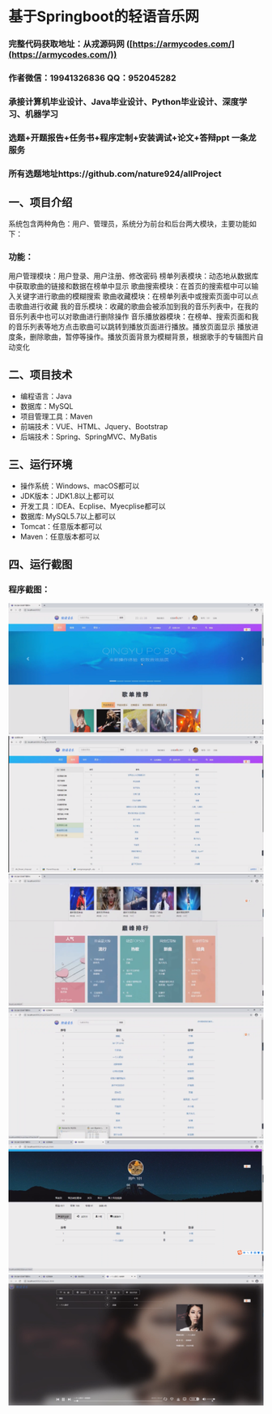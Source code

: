 基于Springboot的轻语音乐网
=
### 完整代码获取地址：从戎源码网 ([https://armycodes.com/](https://armycodes.com/))
### 作者微信：19941326836  QQ：952045282 
### 承接计算机毕业设计、Java毕业设计、Python毕业设计、深度学习、机器学习
### 选题+开题报告+任务书+程序定制+安装调试+论文+答辩ppt 一条龙服务
### 所有选题地址https://github.com/nature924/allProject

一、项目介绍
---
系统包含两种角色：用户、管理员，系统分为前台和后台两大模块，主要功能如下：

### 功能：
用户管理模块：用户登录、用户注册、修改密码
榜单列表模块：动态地从数据库中获取歌曲的链接和数据在榜单中显示
歌曲搜索模块：在首页的搜索框中可以输入关键字进行歌曲的模糊搜索
歌曲收藏模块：在榜单列表中或搜索页面中可以点击歌曲进行收藏
我的音乐模块：收藏的歌曲会被添加到我的音乐列表中，在我的音乐列表中也可以对歌曲进行删除操作
音乐播放器模块：在榜单、搜索页面和我的音乐列表等地方点击歌曲可以跳转到播放页面进行播放。播放页面显示
播放进度条，删除歌曲，暂停等操作。播放页面背景为模糊背景，根据歌手的专辑图片自动变化






二、项目技术
---
- 编程语言：Java
- 数据库：MySQL
- 项目管理工具：Maven
- 前端技术：VUE、HTML、Jquery、Bootstrap
- 后端技术：Spring、SpringMVC、MyBatis

三、运行环境
---
- 操作系统：Windows、macOS都可以
- JDK版本：JDK1.8以上都可以
- 开发工具：IDEA、Ecplise、Myecplise都可以
- 数据库: MySQL5.7以上都可以
- Tomcat：任意版本都可以
- Maven：任意版本都可以

四、运行截图
---

### 程序截图：
![image/1.png](image/1.png)
![image/1.png](image/2.png)
![image/1.png](image/3.png)
![image/1.png](image/4.png)
![image/1.png](image/5.png)
![image/1.png](image/6.png)



